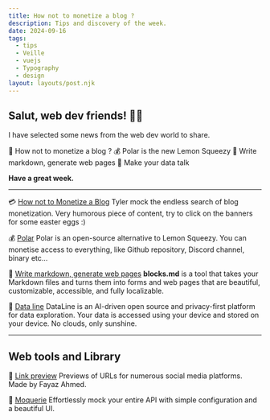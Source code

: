 ```yaml
---
title: How not to monetize a blog ?
description: Tips and discovery of the week.
date: 2024-09-16
tags:
  - tips
  - Veille
  - vuejs
  - Typography
  - design
layout: layouts/post.njk
---
```


## Salut, web dev friends! 🧑‍💻

I have selected some news  from the web dev world to share.

🎫 How not to monetize a blog ?
💰 Polar is the new Lemon Squeezy
🤯 Write markdown, generate web pages
🤖 Make your data talk

**Have a great week.**

___

💳 [How not to Monetize a Blog](https://modem.io/blog/blog-monetization/)
Tyler mock the endless search of blog monetization. Very humorous piece of content, try to click on the banners for some easter eggs :)

💰 [Polar](https://polar.sh/)
Polar is an open-source alternative to Lemon Squeezy. You can monetise access to everything, like Github repository, Discord channel, binary etc…

🤯 [Write markdown, generate web pages](https://blocks.md/)
**blocks.md** is a tool that takes your Markdown files and turns them into forms and web pages that are beautiful, customizable, accessible, and fully localizable.

🤖 [Data line](https://dataline.app/)
DataLine is an AI-driven open source and privacy-first platform for data exploration. Your data is accessed using your device and stored on your device. No clouds, only sunshine.

___

## Web tools and Library

🔗 [Link preview](https://linkpreview.xyz/)
Previews of URLs for numerous social media platforms. Made by Fayaz Ahmed.

🤪 [Moquerie](https://github.com/Akryum/moquerie)
Effortlessly mock your entire API with simple configuration and a beautiful UI.